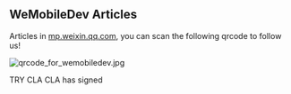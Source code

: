 ## WeMobileDev Articles

Articles in [mp.weixin.qq.com](http://mp.weixin.qq.com), you can scan the following qrcode to follow us!

![qrcode_for_wemobiledev.jpg](assets/qrcode_for_wemobiledev.jpg) 

TRY CLA
CLA has signed
